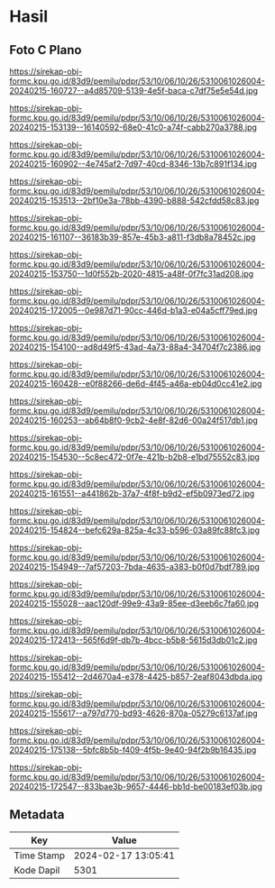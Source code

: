 # Hasil

## Foto C Plano

https://sirekap-obj-formc.kpu.go.id/83d9/pemilu/pdpr/53/10/06/10/26/5310061026004-20240215-160727--a4d85709-5139-4e5f-baca-c7df75e5e54d.jpg

https://sirekap-obj-formc.kpu.go.id/83d9/pemilu/pdpr/53/10/06/10/26/5310061026004-20240215-153139--16140592-68e0-41c0-a74f-cabb270a3788.jpg

https://sirekap-obj-formc.kpu.go.id/83d9/pemilu/pdpr/53/10/06/10/26/5310061026004-20240215-160902--4e745af2-7d97-40cd-8346-13b7c891f134.jpg

https://sirekap-obj-formc.kpu.go.id/83d9/pemilu/pdpr/53/10/06/10/26/5310061026004-20240215-153513--2bf10e3a-78bb-4390-b888-542cfdd58c83.jpg

https://sirekap-obj-formc.kpu.go.id/83d9/pemilu/pdpr/53/10/06/10/26/5310061026004-20240215-161107--36183b39-857e-45b3-a811-f3db8a78452c.jpg

https://sirekap-obj-formc.kpu.go.id/83d9/pemilu/pdpr/53/10/06/10/26/5310061026004-20240215-153750--1d0f552b-2020-4815-a48f-0f7fc31ad208.jpg

https://sirekap-obj-formc.kpu.go.id/83d9/pemilu/pdpr/53/10/06/10/26/5310061026004-20240215-172005--0e987d71-90cc-446d-b1a3-e04a5cff79ed.jpg

https://sirekap-obj-formc.kpu.go.id/83d9/pemilu/pdpr/53/10/06/10/26/5310061026004-20240215-154100--ad8d49f5-43ad-4a73-88a4-34704f7c2386.jpg

https://sirekap-obj-formc.kpu.go.id/83d9/pemilu/pdpr/53/10/06/10/26/5310061026004-20240215-160428--e0f88266-de6d-4f45-a46a-eb04d0cc41e2.jpg

https://sirekap-obj-formc.kpu.go.id/83d9/pemilu/pdpr/53/10/06/10/26/5310061026004-20240215-160253--ab64b8f0-9cb2-4e8f-82d6-00a24f517db1.jpg

https://sirekap-obj-formc.kpu.go.id/83d9/pemilu/pdpr/53/10/06/10/26/5310061026004-20240215-154530--5c8ec472-0f7e-421b-b2b8-e1bd75552c83.jpg

https://sirekap-obj-formc.kpu.go.id/83d9/pemilu/pdpr/53/10/06/10/26/5310061026004-20240215-161551--a441862b-37a7-4f8f-b9d2-ef5b0973ed72.jpg

https://sirekap-obj-formc.kpu.go.id/83d9/pemilu/pdpr/53/10/06/10/26/5310061026004-20240215-154824--befc629a-825a-4c33-b596-03a89fc88fc3.jpg

https://sirekap-obj-formc.kpu.go.id/83d9/pemilu/pdpr/53/10/06/10/26/5310061026004-20240215-154949--7af57203-7bda-4635-a383-b0f0d7bdf789.jpg

https://sirekap-obj-formc.kpu.go.id/83d9/pemilu/pdpr/53/10/06/10/26/5310061026004-20240215-155028--aac120df-99e9-43a9-85ee-d3eeb6c7fa60.jpg

https://sirekap-obj-formc.kpu.go.id/83d9/pemilu/pdpr/53/10/06/10/26/5310061026004-20240215-172413--565f6d9f-db7b-4bcc-b5b8-5615d3db01c2.jpg

https://sirekap-obj-formc.kpu.go.id/83d9/pemilu/pdpr/53/10/06/10/26/5310061026004-20240215-155412--2d4670a4-e378-4425-b857-2eaf8043dbda.jpg

https://sirekap-obj-formc.kpu.go.id/83d9/pemilu/pdpr/53/10/06/10/26/5310061026004-20240215-155617--a797d770-bd93-4626-870a-05279c6137af.jpg

https://sirekap-obj-formc.kpu.go.id/83d9/pemilu/pdpr/53/10/06/10/26/5310061026004-20240215-175138--5bfc8b5b-f409-4f5b-9e40-94f2b9b16435.jpg

https://sirekap-obj-formc.kpu.go.id/83d9/pemilu/pdpr/53/10/06/10/26/5310061026004-20240215-172547--833bae3b-9657-4446-bb1d-be00183ef03b.jpg


## Metadata

| Key        | Value               |
| ---------- | ------------------- |
| Time Stamp | 2024-02-17 13:05:41 |
| Kode Dapil | 5301                |



